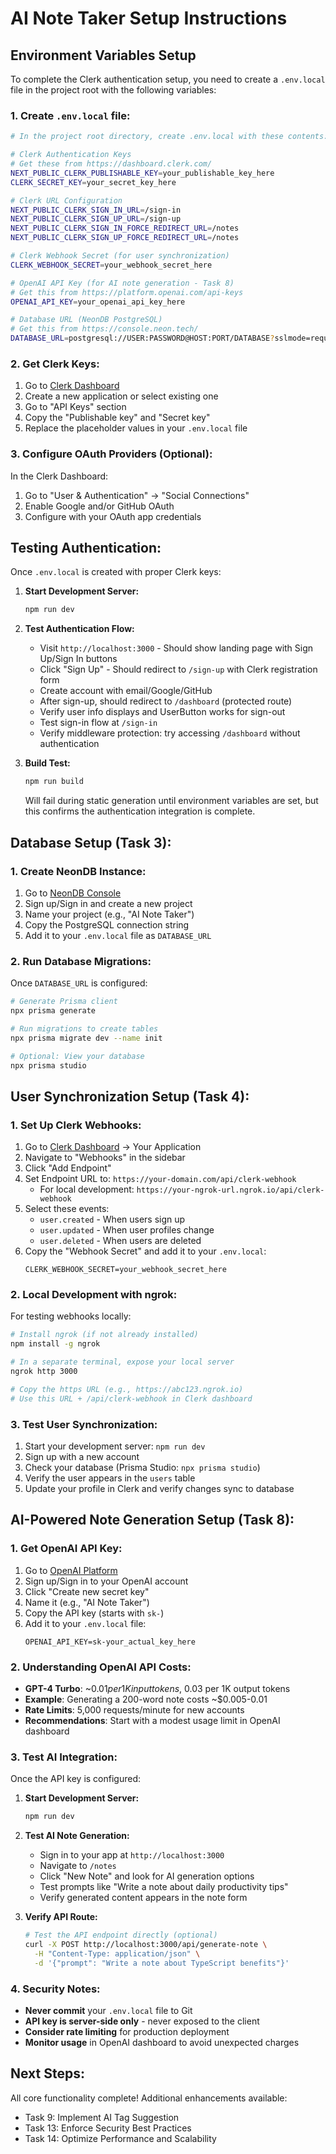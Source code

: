 # AI Note Taker Setup Instructions

## Environment Variables Setup

To complete the Clerk authentication setup, you need to create a `.env.local` file in the project root with the following variables:

### 1. Create `.env.local` file:

```bash
# In the project root directory, create .env.local with these contents:

# Clerk Authentication Keys
# Get these from https://dashboard.clerk.com/
NEXT_PUBLIC_CLERK_PUBLISHABLE_KEY=your_publishable_key_here
CLERK_SECRET_KEY=your_secret_key_here

# Clerk URL Configuration
NEXT_PUBLIC_CLERK_SIGN_IN_URL=/sign-in
NEXT_PUBLIC_CLERK_SIGN_UP_URL=/sign-up
NEXT_PUBLIC_CLERK_SIGN_IN_FORCE_REDIRECT_URL=/notes
NEXT_PUBLIC_CLERK_SIGN_UP_FORCE_REDIRECT_URL=/notes

# Clerk Webhook Secret (for user synchronization)
CLERK_WEBHOOK_SECRET=your_webhook_secret_here

# OpenAI API Key (for AI note generation - Task 8)
# Get this from https://platform.openai.com/api-keys
OPENAI_API_KEY=your_openai_api_key_here

# Database URL (NeonDB PostgreSQL)
# Get this from https://console.neon.tech/
DATABASE_URL=postgresql://USER:PASSWORD@HOST:PORT/DATABASE?sslmode=require
```

### 2. Get Clerk Keys:

1. Go to [Clerk Dashboard](https://dashboard.clerk.com/)
2. Create a new application or select existing one
3. Go to "API Keys" section
4. Copy the "Publishable key" and "Secret key"
5. Replace the placeholder values in your `.env.local` file

### 3. Configure OAuth Providers (Optional):

In the Clerk Dashboard:
1. Go to "User & Authentication" → "Social Connections"
2. Enable Google and/or GitHub OAuth
3. Configure with your OAuth app credentials

## Testing Authentication:

Once `.env.local` is created with proper Clerk keys:

1. **Start Development Server:**
   ```bash
   npm run dev
   ```

2. **Test Authentication Flow:**
   - Visit `http://localhost:3000` - Should show landing page with Sign Up/Sign In buttons
   - Click "Sign Up" - Should redirect to `/sign-up` with Clerk registration form
   - Create account with email/Google/GitHub
   - After sign-up, should redirect to `/dashboard` (protected route)
   - Verify user info displays and UserButton works for sign-out
   - Test sign-in flow at `/sign-in`
   - Verify middleware protection: try accessing `/dashboard` without authentication

3. **Build Test:**
   ```bash
   npm run build
   ```
   Will fail during static generation until environment variables are set, but this confirms the authentication integration is complete.

## Database Setup (Task 3):

### 1. Create NeonDB Instance:

1. Go to [NeonDB Console](https://console.neon.tech/)
2. Sign up/Sign in and create a new project
3. Name your project (e.g., "AI Note Taker")
4. Copy the PostgreSQL connection string
5. Add it to your `.env.local` file as `DATABASE_URL`

### 2. Run Database Migrations:

Once `DATABASE_URL` is configured:

```bash
# Generate Prisma client
npx prisma generate

# Run migrations to create tables
npx prisma migrate dev --name init

# Optional: View your database
npx prisma studio
```

## User Synchronization Setup (Task 4):

### 1. Set Up Clerk Webhooks:

1. Go to [Clerk Dashboard](https://dashboard.clerk.com/) → Your Application
2. Navigate to "Webhooks" in the sidebar
3. Click "Add Endpoint"
4. Set Endpoint URL to: `https://your-domain.com/api/clerk-webhook`
   - For local development: `https://your-ngrok-url.ngrok.io/api/clerk-webhook`
5. Select these events:
   - `user.created` - When users sign up
   - `user.updated` - When user profiles change
   - `user.deleted` - When users are deleted
6. Copy the "Webhook Secret" and add it to your `.env.local`:
   ```
   CLERK_WEBHOOK_SECRET=your_webhook_secret_here
   ```

### 2. Local Development with ngrok:

For testing webhooks locally:

```bash
# Install ngrok (if not already installed)
npm install -g ngrok

# In a separate terminal, expose your local server
ngrok http 3000

# Copy the https URL (e.g., https://abc123.ngrok.io)
# Use this URL + /api/clerk-webhook in Clerk dashboard
```

### 3. Test User Synchronization:

1. Start your development server: `npm run dev`
2. Sign up with a new account
3. Check your database (Prisma Studio: `npx prisma studio`)
4. Verify the user appears in the `users` table
5. Update your profile in Clerk and verify changes sync to database

## AI-Powered Note Generation Setup (Task 8):

### 1. Get OpenAI API Key:

1. Go to [OpenAI Platform](https://platform.openai.com/api-keys)
2. Sign up/Sign in to your OpenAI account
3. Click "Create new secret key"
4. Name it (e.g., "AI Note Taker")
5. Copy the API key (starts with `sk-`)
6. Add it to your `.env.local` file:
   ```
   OPENAI_API_KEY=sk-your_actual_key_here
   ```

### 2. Understanding OpenAI API Costs:

- **GPT-4 Turbo**: ~$0.01 per 1K input tokens, ~$0.03 per 1K output tokens
- **Example**: Generating a 200-word note costs ~$0.005-0.01
- **Rate Limits**: 5,000 requests/minute for new accounts
- **Recommendations**: Start with a modest usage limit in OpenAI dashboard

### 3. Test AI Integration:

Once the API key is configured:

1. **Start Development Server:**
   ```bash
   npm run dev
   ```

2. **Test AI Note Generation:**
   - Sign in to your app at `http://localhost:3000`
   - Navigate to `/notes`
   - Click "New Note" and look for AI generation options
   - Test prompts like "Write a note about daily productivity tips"
   - Verify generated content appears in the note form

3. **Verify API Route:**
   ```bash
   # Test the API endpoint directly (optional)
   curl -X POST http://localhost:3000/api/generate-note \
     -H "Content-Type: application/json" \
     -d '{"prompt": "Write a note about TypeScript benefits"}'
   ```

### 4. Security Notes:

- **Never commit** your `.env.local` file to Git
- **API key is server-side only** - never exposed to the client
- **Consider rate limiting** for production deployment
- **Monitor usage** in OpenAI dashboard to avoid unexpected charges

## Next Steps:

All core functionality complete! Additional enhancements available:
- Task 9: Implement AI Tag Suggestion  
- Task 13: Enforce Security Best Practices
- Task 14: Optimize Performance and Scalability
